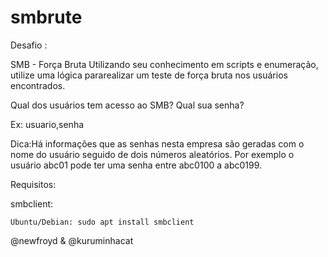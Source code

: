 # smbrute

Desafio :

SMB - Força Bruta
  Utilizando seu conhecimento em scripts e enumeração, utilize uma lógica pararealizar um teste de força bruta nos usuários encontrados.

  Qual dos usuários tem acesso ao SMB? Qual sua senha?

  Ex: usuario,senha

  Dica:Há informações que as senhas nesta empresa são geradas com o nome do usuário seguido de dois números aleatórios. Por exemplo o usuário abc01 pode ter uma senha entre abc0100 a abc0199.

Requisitos:

  smbclient:

    Ubuntu/Debian: sudo apt install smbclient
    


@newfroyd & @kuruminhacat

